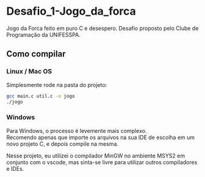 # Desafio_1-Jogo_da_forca
 Jogo da Forca feito em puro C e desespero. Desafio proposto pelo Clube de Programação da UNIFESSPA.

## Como compilar
### Linux / Mac OS

Simplesmente rode na pasta do projeto:
```sh
gcc main.c util.c -o jogo
./jogo
```

### Windows
Para Windows, o processo é levemente mais complexo.\
Recomendo apenas que importe os arquivos na sua IDE de escolha em um novo projeto C, e depois compile na mesma.

Nesse projeto, eu utilizei o compilador MinGW no ambiente MSYS2 em conjunto com o vscode, mas sinta-se livre para utilizar
outros compiladores e IDEs.
